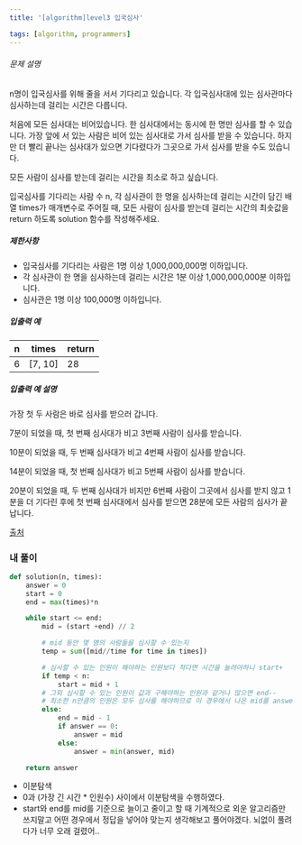 ```yaml
---
title: '[algorithm]level3 입국심사'

tags: [algorithm, programmers]
---
```


###### 문제 설명

n명이 입국심사를 위해 줄을 서서 기다리고 있습니다. 각 입국심사대에 있는 심사관마다 심사하는데 걸리는 시간은 다릅니다.

처음에 모든 심사대는 비어있습니다. 한 심사대에서는 동시에 한 명만 심사를 할 수 있습니다. 가장 앞에 서 있는 사람은 비어 있는 심사대로 가서 심사를 받을 수 있습니다. 하지만 더 빨리 끝나는 심사대가 있으면 기다렸다가 그곳으로 가서 심사를 받을 수도 있습니다.

모든 사람이 심사를 받는데 걸리는 시간을 최소로 하고 싶습니다.

입국심사를 기다리는 사람 수 n, 각 심사관이 한 명을 심사하는데 걸리는 시간이 담긴 배열 times가 매개변수로 주어질 때, 모든 사람이 심사를 받는데 걸리는 시간의 최솟값을 return 하도록 solution 함수를 작성해주세요.

##### 제한사항

- 입국심사를 기다리는 사람은 1명 이상 1,000,000,000명 이하입니다.
- 각 심사관이 한 명을 심사하는데 걸리는 시간은 1분 이상 1,000,000,000분 이하입니다.
- 심사관은 1명 이상 100,000명 이하입니다.

##### 입출력 예

| n   | times   | return |
| --- | ------- | ------ |
| 6   | [7, 10] | 28     |

##### 입출력 예 설명

가장 첫 두 사람은 바로 심사를 받으러 갑니다.

7분이 되었을 때, 첫 번째 심사대가 비고 3번째 사람이 심사를 받습니다.

10분이 되었을 때, 두 번째 심사대가 비고 4번째 사람이 심사를 받습니다.

14분이 되었을 때, 첫 번째 심사대가 비고 5번째 사람이 심사를 받습니다.

20분이 되었을 때, 두 번째 심사대가 비지만 6번째 사람이 그곳에서 심사를 받지 않고 1분을 더 기다린 후에 첫 번째 심사대에서 심사를 받으면 28분에 모든 사람의 심사가 끝납니다.

[출처](http://hsin.hr/coci/archive/2012_2013/contest3_tasks.pdf)

### 내 풀이

```python
def solution(n, times):
    answer = 0
    start = 0
    end = max(times)*n

    while start <= end:
        mid = (start +end) // 2

        # mid 동안 몇 명의 사람들을 심사할 수 있는지
        temp = sum([mid//time for time in times])

        # 심사할 수 있는 인원이 해야하는 인원보다 적다면 시간을 늘려야하니 start+
        if temp < n:
            start = mid + 1
		# 그외 심사할 수 있는 인원이 값과 구해야하는 인원과 같거나 많으면 end--
        # 최소한 n만큼의 인원은 모두 심사를 해야하므로 이 경우에서 나온 mid를 answer에 담아줌(mid 중에서도 최소를 담아줘야함)
        else:
            end = mid - 1
            if answer == 0:
                answer = mid
            else:
                answer = min(answer, mid)

    return answer
```

- 이분탐색
- 0과 (가장 긴 시간 \* 인원수) 사이에서 이분탐색을 수행하였다.
- start와 end를 mid를 기준으로 늘이고 줄이고 할 때 기계적으로 외운 알고리즘만 쓰지말고 어떤 경우에서 정답을 넣어야 맞는지 생각해보고 풀어야겠다. 뇌없이 풀려다가 너무 오래 걸렸어..
